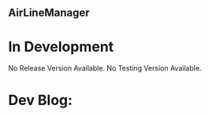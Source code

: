 ## AirLineManager

# In Development
No Release Version Available.
No Testing Version Available.


# Dev Blog:
